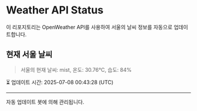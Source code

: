 
# Weather API Status

이 리포지토리는 OpenWeather API를 사용하여 서울의 날씨 정보를 자동으로 업데이트합니다.

## 현재 서울 날씨
> 서울의 현재 날씨: mist, 온도: 30.76°C, 습도: 84%

⏳ 업데이트 시간: 2025-07-08 00:43:28 (UTC)

---
자동 업데이트 봇에 의해 관리됩니다.
